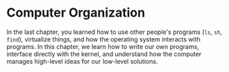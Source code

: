 # Computer Organization

In the last chapter, you learned how to use other people's programs (`ls`, `sh`, `find`), virtualize things, and how the operating system
interacts with programs. In this chapter, we learn how to write our own programs, interface directly with the kernel, and understand how the computer manages high-level ideas for our low-level solutions. 
